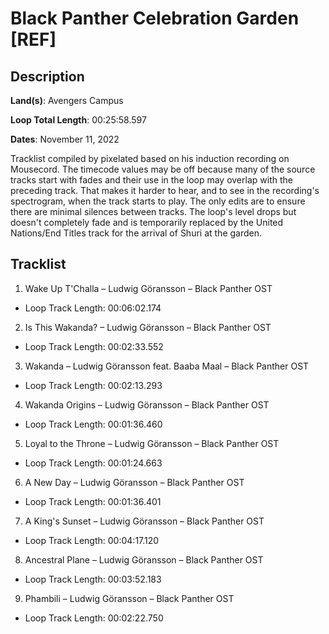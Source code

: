 # Black Panther Celebration Garden [REF]

## Description

**Land(s)**: Avengers Campus

**Loop Total Length**: 00:25:58.597

**Dates**: November 11, 2022

Tracklist compiled by pixelated based on his induction recording on Mousecord. The timecode values may be off because many of the source tracks start with fades and their use in the loop may overlap with the preceding track. That makes it harder to hear, and to see in the recording's spectrogram, when the track starts to play. The only edits are to ensure there are minimal silences between tracks. The loop's level drops but doesn't completely fade and is temporarily replaced by the United Nations/End Titles track for the arrival of Shuri at the garden.

## Tracklist

1. Wake Up T'Challa – Ludwig Göransson – Black Panther OST
- Loop Track Length: 00:06:02.174

2. Is This Wakanda? – Ludwig Göransson – Black Panther OST
- Loop Track Length: 00:02:33.552

3. Wakanda – Ludwig Göransson feat. Baaba Maal – Black Panther OST
- Loop Track Length: 00:02:13.293

4. Wakanda Origins – Ludwig Göransson – Black Panther OST
- Loop Track Length: 00:01:36.460

5. Loyal to the Throne – Ludwig Göransson – Black Panther OST
- Loop Track Length: 00:01:24.663

6. A New Day – Ludwig Göransson – Black Panther OST
- Loop Track Length: 00:01:36.401

7. A King's Sunset – Ludwig Göransson – Black Panther OST
- Loop Track Length: 00:04:17.120

8. Ancestral Plane – Ludwig Göransson – Black Panther OST
- Loop Track Length: 00:03:52.183

9. Phambili – Ludwig Göransson – Black Panther OST
- Loop Track Length: 00:02:22.750

